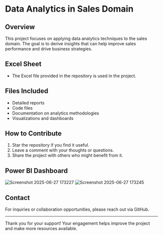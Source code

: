 # Data Analytics in Sales Domain

## Overview
This project focuses on applying data analytics techniques to the sales domain. The goal is to derive insights that can help improve sales performance and drive business strategies.

## Excel Sheet
- The Excel file provided in the repository is used in the project.

## Files Included
- Detailed reports
- Code files
- Documentation on analytics methodologies
- Visualizations and dashboards

## How to Contribute
1. Star the repository if you find it useful.
2. Leave a comment with your thoughts or questions.
3. Share the project with others who might benefit from it.

## Power BI Dashboard
![Screenshot 2025-06-27 173227](https://github.com/user-attachments/assets/2bf2ae7f-0faa-4a32-9827-c93e196fd4ef)
![Screenshot 2025-06-27 173245](https://github.com/user-attachments/assets/f7e85dd4-4033-429a-b2aa-4ade726c4d2a)


## Contact
For inquiries or collaboration opportunities, please reach out via GitHub.

---

Thank you for your support! Your engagement helps improve the project and make more resources available.
